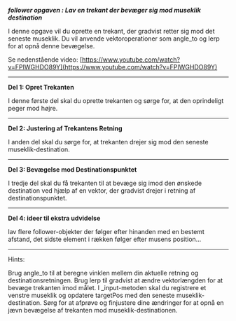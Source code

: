 ***follower opgaven : Lav en trekant der bevæger sig mod museklik destination***

I denne opgave vil du oprette en trekant, der gradvist retter sig mod det seneste museklik. Du vil anvende vektoroperationer som angle_to og lerp for at opnå denne bevægelse.

Se nedenstående video:
[https://www.youtube.com/watch?v=FPIWGHDO89Y](https://www.youtube.com/watch?v=FPIWGHDO89Y)

-------

**Del 1: Opret Trekanten**

I denne første del skal du oprette trekanten og sørge for, at den oprindeligt peger mod højre.

-------

**Del 2: Justering af Trekantens Retning**

I anden del skal du sørge for, at trekanten drejer sig mod den seneste museklik-destination.

-------

**Del 3: Bevægelse mod Destinationspunktet**

I tredje del skal du få trekanten til at bevæge sig imod den ønskede destination ved hjælp af en vektor, der gradvist drejer i retning af destinationspunktet.

--------

**Del 4: ideer til ekstra udvidelse**

lav flere follower-objekter der følger efter hinanden med en bestemt afstand, det sidste element i rækken følger efter musens position...

--------

Hints:

Brug angle_to til at beregne vinklen mellem din aktuelle retning og destinationsretningen.
Brug lerp til gradvist at ændre vektorlængden for at bevæge trekanten imod målet.
I _input-metoden skal du registrere et venstre museklik og opdatere targetPos med den seneste museklik-destination.
Sørg for at afprøve og finjustere dine ændringer for at opnå en jævn bevægelse af trekanten mod museklik-destinationen.
